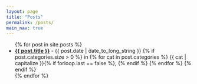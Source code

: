 ```yaml
---
layout: page
title: "Posts"
permalink: /posts/
main_nav: true
---
```


<ul class="posts-list">
{% for post in site.posts %}
<li>
  <strong><a href="{{ post.url | prepend: site.baseurl }}">{{ post.title }}</a></strong>
  <span class="post-date">- {{ post.date | date_to_long_string }}</span>
  {% if post.categories.size > 0 %}
  <span class="post-categories">
	  in
    {% for cat in post.categories %}
      <span class="category-tag">{{ cat | capitalize }}</span>{% if forloop.last == false %}, {% endif %}
    {% endfor %}
  </span>
  {% endif %}
</li>
{% endfor %}
</ul>
